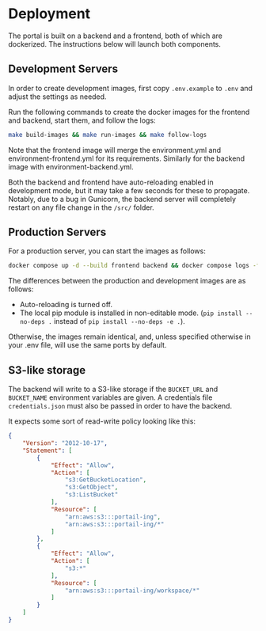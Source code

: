 # Deployment

The portal is built on a backend and a frontend, both of which are dockerized. The instructions below will launch both components.

## Development Servers

In order to create development images, first copy `.env.example` to `.env` and adjust the settings as needed.

Run the following commands to create the docker images for the frontend and backend, start them, and follow the logs:

```bash
make build-images && make run-images && make follow-logs
```
Note that the frontend image will merge the environment.yml and environment-frontend.yml for its requirements. Similarly for the backend image with environment-backend.yml.

Both the backend and frontend have auto-reloading enabled in development mode, but it may take a few seconds for these to propagate. Notably, due to a bug in Gunicorn, the backend server will completely restart on any file change in the ``/src/`` folder.

## Production Servers

For a production server, you can start the images as follows:

```bash
docker compose up -d --build frontend backend && docker compose logs -f --tail 10
```

The differences between the production and development images are as follows:

- Auto-reloading is turned off.
- The local pip module is installed in non-editable mode. (``pip install --no-deps .`` instead of ``pip install --no-deps -e .``).

Otherwise, the images remain identical, and, unless specified otherwise in your .env file, will use the same ports by default.

## S3-like storage

The backend will write to a S3-like storage if the ``BUCKET_URL`` and ``BUCKET_NAME`` environment variables are given. A credentials file ``credentials.json`` must also be passed in order to have the backend.

It expects some sort of read-write policy looking like this:
```json
{
    "Version": "2012-10-17",
    "Statement": [
        {
            "Effect": "Allow",
            "Action": [
                "s3:GetBucketLocation",
                "s3:GetObject",
                "s3:ListBucket"
            ],
            "Resource": [
                "arn:aws:s3:::portail-ing",
                "arn:aws:s3:::portail-ing/*"
            ]
        },
        {
            "Effect": "Allow",
            "Action": [
                "s3:*"
            ],
            "Resource": [
                "arn:aws:s3:::portail-ing/workspace/*"
            ]
        }
    ]
}
```
